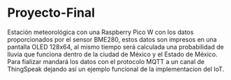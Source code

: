 # Proyecto-Final
Estación meteorológica con una Raspberry Pico W con los datos proporcionados por el sensor BME280, estos datos son impresos en una pantalla OLED 128x64, al mismo tiempo será calculada una probabilidad de lluvia que funciona dentro de la ciudad de México y el Estado de México. Para fializar mandará los datos con el protocolo MQTT a un canal de ThingSpeak dejando así un ejemplo funcional de la implementacion del IoT.
